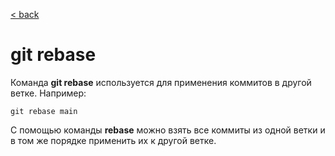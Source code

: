 [< back](/readme.md)

# git rebase

Команда **git rebase** используется для применения коммитов в другой ветке. Например:

```
git rebase main
```

С помощью команды **rebase** можно взять все коммиты из одной ветки и в том же порядке применить их к другой ветке.